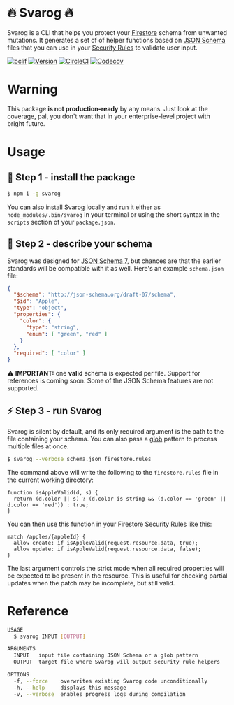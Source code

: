 🔥 Svarog 🔥
=======

Svarog is a CLI that helps you protect your [Firestore](https://cloud.google.com/firestore) schema from unwanted mutations. It generates a set of of helper functions based on [JSON Schema](https://json-schema.org) files that you can use in your [Security Rules](https://firebase.google.com/docs/firestore/security/get-started) to validate user input.

[![oclif](https://img.shields.io/badge/cli-oclif-brightgreen.svg)](https://oclif.io)
[![Version](https://img.shields.io/npm/v/svarog.svg)](https://npmjs.org/package/svarog)
[![CircleCI](https://circleci.com/gh/dantothefuture/svarog/tree/master.svg?style=shield)](https://circleci.com/gh/dantothefuture/svarog/tree/master)
[![Codecov](https://codecov.io/gh/dantothefuture/svarog/branch/master/graph/badge.svg)](https://codecov.io/gh/dantothefuture/svarog)

# Warning

This package **is not production-ready** by any means. Just look at the coverage, pal, you don't want that in your enterprise-level project with bright future.

# Usage

## 🚚 Step 1 - install the package

```bash
$ npm i -g svarog
```

You can also install Svarog locally and run it either as `node_modules/.bin/svarog` in your terminal or using the short syntax in the `scripts` section of your `package.json`.

## 📃 Step 2 - describe your schema

Svarog was designed for [JSON Schema 7](https://json-schema.org/draft-07/json-schema-release-notes.html), but chances are that the earlier standards will be compatible with it as well. Here's an example `schema.json` file:

```json
{
  "$schema": "http://json-schema.org/draft-07/schema",
  "$id": "Apple",
  "type": "object",
  "properties": {
    "color": {
      "type": "string",
      "enum": [ "green", "red" ]
    }
  },
  "required": [ "color" ]
}
```

⚠ **IMPORTANT:** one **valid** schema is expected per file. Support for references is coming soon. Some of the JSON Schema features are not supported.

## ⚡ Step 3 - run Svarog

Svarog is silent by default, and its only required argument is the path to the file containing your schema. You can also pass a [glob](https://www.npmjs.com/package/glob) pattern to process multiple files at once.

```bash
$ svarog --verbose schema.json firestore.rules
```

The command above will write the following to the `firestore.rules` file in the current working directory:

```
function isAppleValid(d, s) {
  return (d.color || s) ? (d.color is string && (d.color == 'green' || d.color == 'red')) : true;
}
```

You can then use this function in your Firestore Security Rules like this:

```
match /apples/{appleId} {
  allow create: if isAppleValid(request.resource.data, true);
  allow update: if isAppleValid(request.resource.data, false);
}
```

The last argument controls the strict mode when all required properties will be expected to be present in the resource. This is useful for checking partial updates when the patch may be incomplete, but still valid.

# Reference

```bash
USAGE
  $ svarog INPUT [OUTPUT]

ARGUMENTS
  INPUT   input file containing JSON Schema or a glob pattern
  OUTPUT  target file where Svarog will output security rule helpers

OPTIONS
  -f, --force    overwrites existing Svarog code unconditionally
  -h, --help     displays this message
  -v, --verbose  enables progress logs during compilation
```
